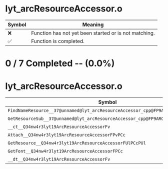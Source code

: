 # lyt_arcResourceAccessor.o
| Symbol | Meaning 
| ------------- | ------------- 
| :x: | Function has not yet been started or is not matching. 
| :white_check_mark: | Function is completed. 


# 0 / 7 Completed -- (0.0%)
# lyt_arcResourceAccessor.o
| Symbol | Decompiled? |
| ------------- | ------------- |
| `FindNameResource__37@unnamed@lyt_arcResourceAccessor_cpp@FP9ARCHandlePCc` | :x: |
| `GetResourceSub__37@unnamed@lyt_arcResourceAccessor_cpp@FP9ARCHandlePCcUlPCcPUl` | :x: |
| `__ct__Q34nw4r3lyt19ArcResourceAccessorFv` | :x: |
| `Attach__Q34nw4r3lyt19ArcResourceAccessorFPvPCc` | :x: |
| `GetResource__Q34nw4r3lyt19ArcResourceAccessorFUlPCcPUl` | :x: |
| `GetFont__Q34nw4r3lyt19ArcResourceAccessorFPCc` | :x: |
| `__dt__Q34nw4r3lyt19ArcResourceAccessorFv` | :x: |
